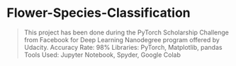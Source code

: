 # Flower-Species-Classification
> This project has been done during the PyTorch Scholarship Challenge from Facebook for Deep Learning Nanodegree program offered by Udacity. 
> Accuracy Rate: 98% 
> Libraries: PyTorch, Matplotlib, pandas 
> Tools Used: Jupyter Notebook, Spyder, Google Colab 

